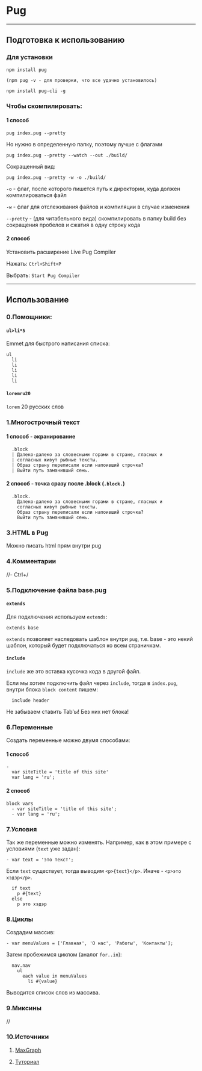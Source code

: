 # Pug
***
## Подготовка к использованию

### Для установки
```
npm install pug
```

```
(npm pug -v - для проверки, что все удачно установилось)
```


```
npm install pug-cli -g
```
<!-- npm install pug --save-dev (из директории проекта) -->

### Чтобы скомпилировать:
#### 1 способ
```
pug index.pug --pretty
```
Но нужно в определенную папку, поэтому лучше с флагами
```
pug index.pug --pretty --watch --out ./build/
```
Сокращенный вид:
```
pug index.pug --pretty -w -o ./build/
```

`-o` - флаг, после которого пишется путь к директории, куда должен компилироваться файл

`-w` - флаг для отслеживания файлов и компиляции в случае изменения

`--pretty` - (для читабельного вида) cкомпилировать в папку build без сокращения пробелов и сжатия в одну строку кода 

#### 2 способ

Установить расширение Live Pug Compiler

Нажать: `Ctrl+Shift+P`

Выбрать: `Start Pug Compiler`


***

## Использование

### 0.Помощники:
#### `ul>li*5` 
Emmet для быстрого написания списка:
```
ul
  li 
  li 
  li 
  li 
  li 
```
#### `loremru20`
`lorem` 20 русских слов

### 1.Многострочный текст

#### 1 способ - экранирование
```
  .block 
  | Далеко-далеко за словесными горами в стране, гласных и 
  | согласных живут рыбные тексты. 
  | Образ страну переписали если напоивший строчка? 
  | Выйти путь заманивший семь.
```
#### 2 способ - точка сразу после .block (`.block.`)
```
  .block. 
    Далеко-далеко за словесными горами в стране, гласных и 
    согласных живут рыбные тексты. 
    Образ страну переписали если напоивший строчка? 
    Выйти путь заманивший семь.
```

### 3.HTML в Pug
Можно писать html прям внутри pug

### 4.Комментарии
//-
Ctrl+/


### 5.Подключение файла base.pug

#### `extends`
Для подключения используем `extends`:
```
extends base
```
`extends` позволяет наследовать шаблон внутри `pug`, т.е. base - это некий шаблон, который будет подключаться ко всем страничкам.

#### `include`

`include` же это вставка кусочка кода в другой файл. 

Если мы хотим подключить файл через `include`, тогда в `index.pug`, внутри блока `block content` пишем:

```
  include header
```

Не забываем ставить Tab'ы! Без них нет блока!

### 6.Переменные
Создать переменные можно двумя способами:

#### 1 способ
```
-
  var siteTitle = 'title of this site'
  var lang = 'ru';
```
#### 2 способ
```
block vars
  - var siteTitle = 'title of this site';
  - var lang = 'ru';
  ```

### 7.Условия
Так же переменные можно изменять. Например, как в этом примере с условиями (`text` уже задан):

```
- var text = 'это текст';
```
Если `text` существует, тогда выводим `<p>{text}</p>`. Иначе - `<p>это хэдзр</p>`.
```
  if text
    p #{text}
  else 
    p это хэдэр
```

### 8.Циклы
Создадим массив:
```
- var menuValues = ['Главная', 'О нас', 'Работы', 'Контакты'];
```
Затем пробежимся циклом (аналог `for..in`):
```
  nav.nav 
    ul
      each value in menuValues
        li #{value}
```
Выводится список слов из массива.

### 9.Миксины
//

### 10.Источники
1. [MaxGraph](https://www.youtube.com/watch?v=HHBRbyTTSjk)

2. [Туториал](https://zaurmag.ru/html5-css3/html-preprotsessor-pug-jade.html)